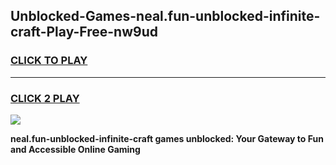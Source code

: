 
## Unblocked-Games-neal.fun-unblocked-infinite-craft-Play-Free-nw9ud
<h3>
<a href="https://premium76.site?title=neal.fun-unblocked-infinite-craft&ref=18A">CLICK TO PLAY</a></h3>
<hr>

<h3>
<a href="https://premium76.site?title=neal.fun-unblocked-infinite-craft&ref=18A">CLICK 2 PLAY</a>
  
</h3>

<a href="https://premium76.site?title=neal.fun-unblocked-infinite-craft&ref=18A"><img src="https://clearcache.store/games.png"></a>


**neal.fun-unblocked-infinite-craft games unblocked: Your Gateway to Fun and Accessible Online Gaming**
